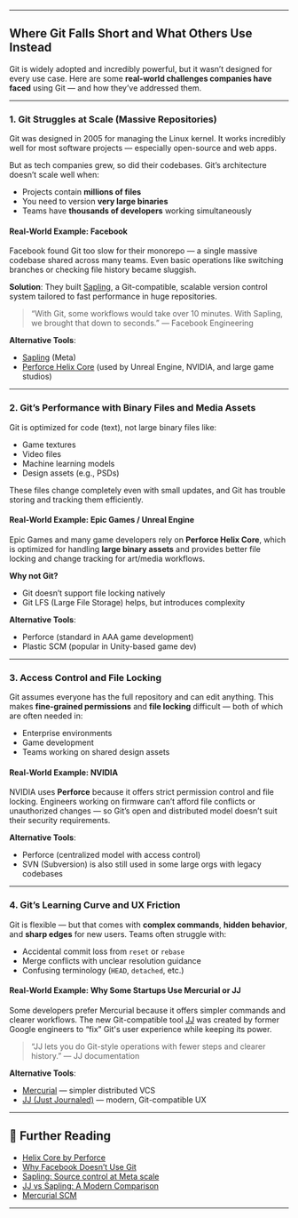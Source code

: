 
---

## Where Git Falls Short and What Others Use Instead

Git is widely adopted and incredibly powerful, but it wasn’t designed for every use case. Here are some **real-world challenges companies have faced** using Git — and how they’ve addressed them.

---

### 1. **Git Struggles at Scale (Massive Repositories)**

Git was designed in 2005 for managing the Linux kernel. It works incredibly well for most software projects — especially open-source and web apps.

But as tech companies grew, so did their codebases. Git’s architecture doesn’t scale well when:

* Projects contain **millions of files**
* You need to version **very large binaries**
* Teams have **thousands of developers** working simultaneously

#### Real-World Example: **Facebook**

Facebook found Git too slow for their monorepo — a single massive codebase shared across many teams. Even basic operations like switching branches or checking file history became sluggish.

**Solution**: They built [Sapling](https://engineering.fb.com/2022/11/15/open-source/sapling-source-control-scalable/), a Git-compatible, scalable version control system tailored to fast performance in huge repositories.

> “With Git, some workflows would take over 10 minutes. With Sapling, we brought that down to seconds.”
> — Facebook Engineering

**Alternative Tools**:

* [Sapling](https://sapling-scm.com/) (Meta)
* [Perforce Helix Core](https://www.perforce.com/products/helix-core) (used by Unreal Engine, NVIDIA, and large game studios)

---

### 2. **Git’s Performance with Binary Files and Media Assets**

Git is optimized for code (text), not large binary files like:

* Game textures
* Video files
* Machine learning models
* Design assets (e.g., PSDs)

These files change completely even with small updates, and Git has trouble storing and tracking them efficiently.

#### Real-World Example: **Epic Games / Unreal Engine**

Epic Games and many game developers rely on **Perforce Helix Core**, which is optimized for handling **large binary assets** and provides better file locking and change tracking for art/media workflows.

**Why not Git?**

* Git doesn’t support file locking natively
* Git LFS (Large File Storage) helps, but introduces complexity

**Alternative Tools**:

* Perforce (standard in AAA game development)
* Plastic SCM (popular in Unity-based game dev)

---

### 3. **Access Control and File Locking**

Git assumes everyone has the full repository and can edit anything. This makes **fine-grained permissions** and **file locking** difficult — both of which are often needed in:

* Enterprise environments
* Game development
* Teams working on shared design assets

#### Real-World Example: **NVIDIA**

NVIDIA uses **Perforce** because it offers strict permission control and file locking. Engineers working on firmware can’t afford file conflicts or unauthorized changes — so Git’s open and distributed model doesn’t suit their security requirements.

**Alternative Tools**:

* Perforce (centralized model with access control)
* SVN (Subversion) is also still used in some large orgs with legacy codebases

---

### 4. **Git’s Learning Curve and UX Friction**

Git is flexible — but that comes with **complex commands**, **hidden behavior**, and **sharp edges** for new users. Teams often struggle with:

* Accidental commit loss from `reset` or `rebase`
* Merge conflicts with unclear resolution guidance
* Confusing terminology (`HEAD`, `detached`, etc.)

#### Real-World Example: **Why Some Startups Use Mercurial or JJ**

Some developers prefer Mercurial because it offers simpler commands and clearer workflows. The new Git-compatible tool [JJ](https://jj-vcs.github.io/jj/latest/sapling-comparison/) was created by former Google engineers to “fix” Git's user experience while keeping its power.

> “JJ lets you do Git-style operations with fewer steps and clearer history.”
> — JJ documentation

**Alternative Tools**:

* [Mercurial](https://www.mercurial-scm.org/) — simpler distributed VCS
* [JJ (Just Journaled)](https://github.com/martinvonz/jj) — modern, Git-compatible UX

---

## 🔗 Further Reading

* [Helix Core by Perforce](https://www.perforce.com/products/helix-core)
* [Why Facebook Doesn’t Use Git](https://graphite.dev/blog/why-facebook-doesnt-use-git)
* [Sapling: Source control at Meta scale](https://engineering.fb.com/2022/11/15/open-source/sapling-source-control-scalable/)
* [JJ vs Sapling: A Modern Comparison](https://jj-vcs.github.io/jj/latest/sapling-comparison/)
* [Mercurial SCM](https://www.mercurial-scm.org/)

---

